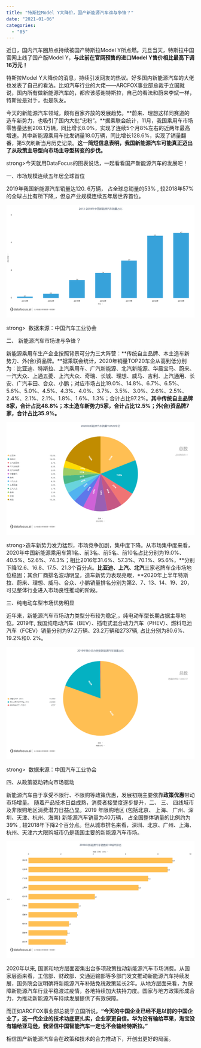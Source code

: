 ```yaml
---
title: "特斯拉Model Y大降价，国产新能源汽车谁与争锋？"
date: "2021-01-06"
categories: 
  - "05"
---
```


近日，国内汽车圈热点持续被国产特斯拉Model Y所点燃。元旦当天，特斯拉中国官网上线了国产版Model Y，**与此前在官网预售的进口Model Y售价相比最高下调16万元！**

特斯拉Model Y大降价的消息，持续引发网友的热议。好多国内新能源汽车的大佬也发表了自己的看法。比如汽车行业的大佬——ARCFOX事业部总裁于立国就说，国内所有做新能源汽车的，都应该感谢特斯拉，自己的看法和蔚来李斌一样，特斯拉是对手，也是队友。

今天的新能源汽车领域，颇有百家齐放的发展趋势。**蔚来、理想这样同赛道的造车新势力，也吸引了国内大批“忠粉”。**据乘联会统计，11月，我国乘用车市场零售量达到208.1万辆，同比增长8.0%，实现了连续5个月8%左右的近两年最高增速。其中新能源乘用车批发销量18.0万辆，同比增长128.6%，实现了销量翻番，第5次刷新当月历史记录。**这一简短信息表明，我国新能源汽车可能真正迈出了从政策主导型向市场主导型转变的步伐。**

strong>今天就用DataFocus的图表说话，一起看看国产新能源汽车的发展吧！

一、市场规模连续五年居全球首位

2019年我国新能源汽车销量达120. 6万辆， 占全球总销量的53% , 较2018年57%的全球占比有所下降,，但总产业规模连续五年居世界首位。

![2013-2019年中国新能源汽车销量占比.png](images/2013-2019-png.png)

strong>  数据来源：中国汽车工业协会

二、 新能源汽车市场谁与争锋？

新能源乘用车生产企业按照背景可分为三大阵营：**传统自主品牌、本土造车新势力、外(合)资品牌。**据乘联会统计，2020年销量TOP20车企从高到低分别为：比亚迪、特斯拉、上汽乘用车、广汽新能源、北汽新能源、华晨宝马、蔚来、一汽大众、上通五菱、上汽大众、奇瑞、长城、理想、威马、吉利、上汽通用、长安、广汽丰田、合众、小鹏；对应市场占比19.0%、14.8%、6.7%、6.5%、5.6%、5.0%、4.5%、4.3%、4.0%、3.7%、3.5%、3.0%、2.6%、2.5%、2.4%、2.1%、2.1%、1.8%、1.6%、1.3%；合计占比97.2%。**其中传统自主品牌8家，合计占比48.8%；本土造车新势力5家，合计占比12.5%；外(合)资品牌7家，合计占比35.9%。**

![2020年新能源汽车销量TOP20车企.png](images/2020top20-png.png)

strong>造车新势力发力猛烈，市场竞争加剧，集中度下降。从市场集中度来看，2020年中国新能源乘用车第1名、前3名、前5名、前10名占比分别为19.0%、40.5%、52.6%、74.3%；相比2016年31.6%、57.3%、70.1%、95.6%，**分别下降12.6、16.8、17.5、21.3个百分点。**比亚迪、上汽、北汽**三家老牌车企市场地位稳固；其余厂商排名波动明显，造车新势力表现亮眼，**2020年上半年特斯拉、蔚来、理想、威马、合众、小鹏销量排名分别为第2、7、13、14、19、20，可见整体行业进入市场良性推动的阶段。

三、纯电动车型市场优势明显

近年来，新能源汽车市场动力类型分布较为稳定,，纯电动车型长期占据主导地位。2019年, 我国纯电动汽车（BEV）、插电式混合动力汽车（PHEV）、燃料电池汽车（FCEV）销量分别为97.2万辆、23.2万辆和2737辆, 占比分别为80.6%、19.2%和0. 2%。

![2019年细分动力类型新能源汽车销量占比.png](images/2019-png.png)

strong>  数据来源：中国汽车工业协会

四、从政策驱动转向市场驱动

新能源汽车由于享受不限行、不限购等政策优惠，发展初期主要依靠**政策优惠**带动市场增量。 随着产品技术日益成熟，消费者接受度逐步提升，二、 三、 四线城市及非限购地区消费潜力日益凸显。2019 年限购地区 (包括北京、 上海、 广州、深圳、天津、杭州、海南) 新能源汽车销量为40万辆， 占全国整体销量的比例约为39% , 较2018年下降2个百分点。但从城市排名来看，深圳、北京、广州、上海、杭州、天津六大限购城市仍是我国主要的新能源汽车市场。

![2019年新能源汽车销售前10城市排名 (2).png](images/201910-2-png.png)

2020年以来, 国家和地方层面密集出台多项政策拉动新能源汽车市场消费。从国家层面来看，工信部、财政部、交通运输部等多部门发文推动新能源汽车持续发展，国务院会议明确将新能源汽车补贴免税政策延长2年。从地方层面来看，为保障新能源汽车行业平稳渡过疫情，各地持续加大扶持力度。国家与地方政策形成合力，为推动新能源汽车持续发展提供了有效保障。

而正如ARCFOX事业部总裁于立国所说，**“今天的中国企业已经不是以前的中国企业了，这一代企业的技术功底更扎实，企业家更自信。华为没有输给苹果，淘宝没有输给亚马逊，我坚信中国智能汽车一定也不会输给特斯拉。”**

相信国产新能源汽车会在政策和技术的合力推动下，开创出更好的局面。
